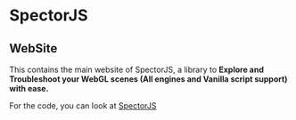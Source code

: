 SpectorJS
=========

## WebSite
This contains the main website of SpectorJS, a library to **Explore and Troubleshoot your WebGL scenes (All engines and Vanilla script support) with ease.**

For the code, you can look at [SpectorJS](https://github.com/BabylonJS/SpectorJS)
